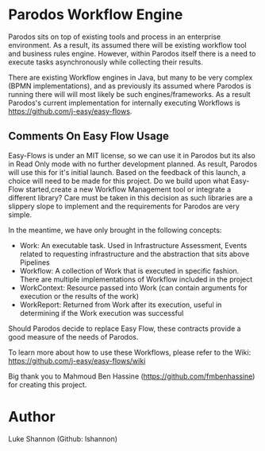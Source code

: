 # Parodos Workflow Engine

Parodos sits on top of existing tools and process in an enterprise environment. As a result, its assumed there will be existing workflow tool and business rules engine. However, within Parodos itself there is a need to execute tasks asynchronously while collecting their results.

There are existing Workflow engines in Java, but many to be very complex (BPMN implementations), and as previously its assumed where Parodos is running there will will most likely be such engines/frameworks. As a result Parodos's current implementation for internally executing Workflows is https://github.com/j-easy/easy-flows.

## Comments On Easy Flow Usage

Easy-Flows is under an MIT license, so we can use it in Parodos but its also in Read Only mode with no further development planned. As result, Parodos will use this for it's initial launch. Based on the feedback of this launch, a choice will need to be made for this project. Do we build upon what Easy-Flow started,create a new Workflow Management tool or integrate a different library? Care must be taken in this decision as such libraries are a slippery slope to implement and the requirements for Parodos are very simple.

In the meantime, we have only brought in the following concepts:

- Work: An executable task. Used in Infrastructure Assessment, Events related to requesting infrastructure and the abstraction that sits above Pipelines
- Workflow: A collection of Work that is executed in specific fashion. There are multiple implementations of Workflow included in the project
- WorkContext: Resource passed into Work (can contain arguments for execution or the results of the work)
- WorkReport: Returned from Work after its execution, useful in determining if the Work execution was successful

Should Parodos decide to replace Easy Flow, these contracts provide a good measure of the needs of Parodos.

To learn more about how to use these Workflows, please refer to the Wiki:
https://github.com/j-easy/easy-flows/wiki

Big thank you to Mahmoud Ben Hassine (https://github.com/fmbenhassine) for creating this project.

# Author

Luke Shannon (Github: lshannon)
